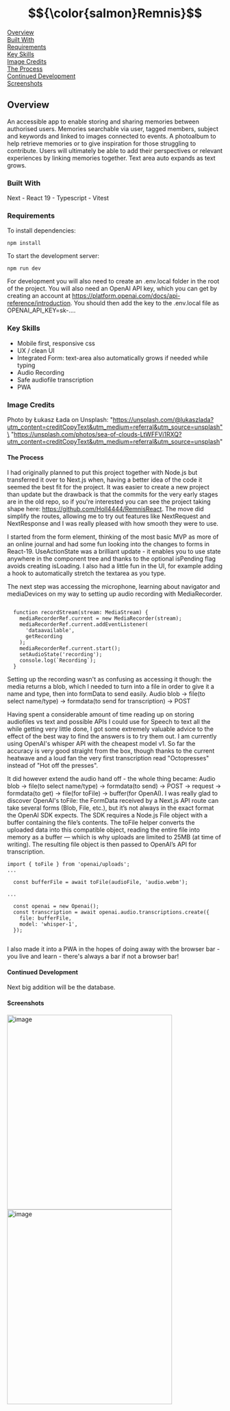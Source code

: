 
# $${\color{salmon}Remnis}$$

[Overview](#overview)\
[Built With](#built-with)\
[Requirements](#requirements)\
[Key Skills](#key-skills)\
[Image Credits](#image-credits)\
[The Process](#the-process)\
[Continued Development](#continued-development)\
[Screenshots](#screenshots)

## Overview

An accessible app to enable storing and sharing memories between authorised users. Memories searchable via user, tagged members, subject and keywords and linked to images connected to events. A photoalbum to help retrieve memories or to give inspiration for those struggling to contribute. 
Users will ultimately be able to add their perspectives or relevant experiences by linking memories together. Text area auto expands as text grows.

### Built With
Next - React 19 - Typescript - Vitest

### Requirements

To install dependencies:
```
npm install
```

To start the development server:
```
npm run dev
```
For development you will also need to create an .env.local folder in the root of the project. You will also need an OpenAI API key, which you can get by creating an account at https://platform.openai.com/docs/api-reference/introduction. You should then add the key to the .env.local file as OPENAI_API_KEY=sk-....

### Key Skills
- Mobile first, responsive css
- UX / clean UI
- Integrated Form: text-area also automatically grows if needed while typing
- Audio Recording
- Safe audiofile transcription
- PWA

### Image Credits
Photo by Łukasz Łada on Unsplash: "https://unsplash.com/@lukaszlada?utm_content=creditCopyText&utm_medium=referral&utm_source=unsplash"\
"https://unsplash.com/photos/sea-of-clouds-LtWFFVi1RXQ?utm_content=creditCopyText&utm_medium=referral&utm_source=unsplash"
      

#### The Process
I had originally planned to put this project together with Node.js but transferred it over to Next.js when, having a better idea of the code it seemed the best fit for the project.  It was easier to create a new project than update but the drawback is that the commits for the very early stages are in the old repo, so if you're interested you can see the project taking shape here: https://github.com/Holl4444/RemnisReact. The move did simplify the routes, allowing me to try out features like NextRequest and NextResponse and I was really pleased with how smooth they were to use. 

I started from the form element, thinking of the most basic MVP as more of an online journal and had some fun looking into the changes to forms in React-19. UseActionState was a brilliant update - it enables you to use state anywhere in the component tree and thanks to the optional isPending flag avoids creating isLoading. I also had a little fun in the UI, for example adding a hook to automatically stretch the textarea as you type.

The next step was accessing the microphone, learning about navigator and mediaDevices on my way to setting up audio recording with MediaRecorder.
```

  function recordStream(stream: MediaStream) {
    mediaRecorderRef.current = new MediaRecorder(stream);
    mediaRecorderRef.current.addEventListener(
      'dataavailable',
      getRecording
    );
    mediaRecorderRef.current.start();
    setAudioState('recording');
    console.log(`Recording`);
  }

```

Setting up the recording wasn't as confusing as accessing it though: the media returns a blob, which I needed to turn into a file in order to give it a name and type, then into formData to send easily.  Audio blob -> file(to select name/type) -> formdata(to send for transcription) -> POST 

Having spent a considerable amount of time reading up on storing audiofiles vs text and possible APIs I could use for Speech to text all the while getting very little done, I got some extremely valuable advice to the effect of the best way to find
the answers is to try them out. I am currently using OpenAI's whisper API with the cheapest model v1. So far the accuracy is very good straight from the box, though thanks to the current heatwave and a loud fan the very first transcription read "Octopresses" instead of "Hot off the presses".

It did however extend the audio hand off -  the whole thing became: Audio blob -> file(to select name/type) -> formdata(to send) -> POST -> request -> formdata(to get) -> file(for toFile) -> buffer(for OpenAI). I was really glad to discover OpenAI's toFile: the FormData received by a Next.js API route can take several forms (Blob, File, etc.), but it’s not always in the exact format the OpenAI SDK expects. The SDK requires a Node.js File object with a buffer containing the file’s contents. The toFile helper converts the uploaded data into this compatible object, reading the entire file into memory as a buffer — whiich is why uploads are limited to 25MB (at time of writing). The resulting file object is then passed to OpenAI’s API for transcription. 

```
import { toFile } from 'openai/uploads';
...

  const bufferFile = await toFile(audioFile, 'audio.webm');

...

  const openai = new Openai();
  const transcription = await openai.audio.transcriptions.create({
    file: bufferFile,
    model: 'whisper-1',
  });


```

I also made it into a PWA in the hopes of doing away with the browser bar - you live and learn - there's always a bar if not a browser bar!


#### Continued Development

Next big addition will be the database.

#### Screenshots

<img width="385" height="454" alt="image" src="https://github.com/user-attachments/assets/01c1c435-182a-4625-bb0b-eb21854fcaeb" />

<img width="385" height="454" alt="image" src="https://github.com/user-attachments/assets/e67a49a2-2107-41a5-98ef-26b6a1047799" />


